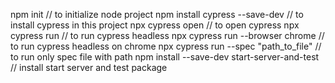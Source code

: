 npm init // to initialize node project
npm install cypress --save-dev // to install cypress in this project
npx cypress open // to open cypress
npx cypress run // to run cypress headless
npx cypress run --browser chrome // to run cypress headless on chrome
npx cypress run --spec "path_to_file" // to run only spec file with path
npm install --save-dev start-server-and-test // install start server and test package
